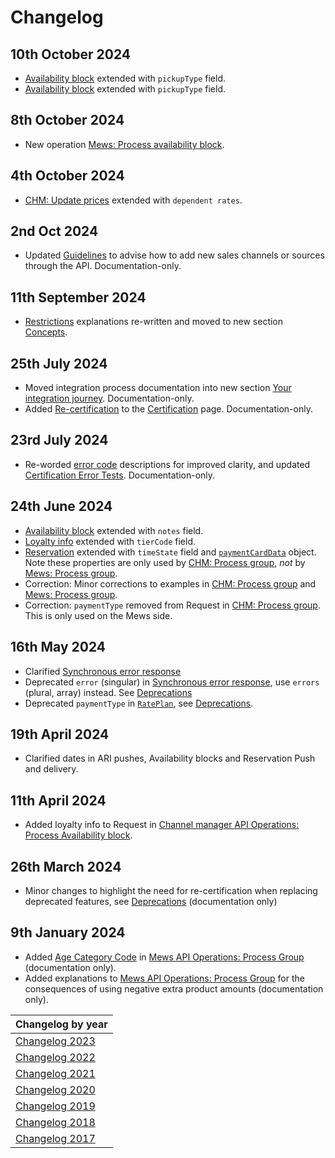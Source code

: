# Changelog

## 10th October 2024

* [Availability block](../channel-manager-operations/availabilityBlock.md#availability-block) extended with `pickupType` field.
* [Availability block](../mews-operations/availabilityBlock.md#availability-block) extended with `pickupType` field.

## 8th October 2024

* New operation [Mews: Process availability block](../mews-operations/availabilityBlock.md#process-availability-block).

## 4th October 2024

* [CHM: Update prices](/channel-manager-operations/inventory.md) extended with `dependent rates`.

## 2nd Oct 2024

* Updated [Guidelines](../guidelines/README.md#channels) to advise how to add new sales channels or sources through the API. Documentation-only.

## 11th September 2024

* [Restrictions](../concepts/restrictions.md) explanations re-written and moved to new section [Concepts](../concepts/README.md).

## 25th July 2024

* Moved integration process documentation into new section [Your integration journey](../your-journey/README.md). Documentation-only.
* Added [Re-certification](../your-journey/certification.md#re-certification) to the [Certification](../your-journey/certification.md) page. Documentation-only.

## 23rd July 2024

* Re-worded [error code](../guidelines/responses.md#error-codes) descriptions for improved clarity, and updated [Certification Error Tests](../your-journey/certification-tests.md#error-tests). Documentation-only.

## 24th June 2024

* [Availability block](../channel-manager-operations/availabilityBlock.md#availability-block) extended with `notes` field.
* [Loyalty info](../mews-operations/reservations.md#loyalty-info) extended with `tierCode` field.
* [Reservation](../mews-operations/reservations.md#reservation) extended with `timeState` field and [`paymentCardData`](../mews-operations/reservations.md#payment-card-data) object. Note these properties are only used by [CHM: Process group](../channel-manager-operations/reservations.md#process-group), _not_ by [Mews: Process group](../mews-operations/reservations.md#process-group).
* Correction: Minor corrections to examples in [CHM: Process group](../channel-manager-operations/reservations.md#process-group) and [Mews: Process group](../mews-operations/reservations.md#process-group).
* Correction: `paymentType` removed from Request in [CHM: Process group](../channel-manager-operations/reservations.md#process-group). This is only used on the Mews side.

## 16th May 2024

* Clarified [Synchronous error response](../guidelines/responses.md#synchronous-error-response)
* Deprecated `error` (singular) in [Synchronous error response](../guidelines/responses.md#synchronous-error-response), use `errors` (plural, array) instead. See [Deprecations](../deprecations/README.md)
* Deprecated `paymentType` in [`RatePlan`](../mews-operations/configuration.md#rate-plan), see [Deprecations](../deprecations/README.md).

## 19th April 2024

* Clarified dates in ARI pushes, Availability blocks and Reservation Push and delivery.

## 11th April 2024

* Added loyalty info to Request in [Channel manager API Operations: Process Availability block](../channel-manager-operations/availabilityBlock.md#availability-block).
  
## 26th March 2024

* Minor changes to highlight the need for re-certification when replacing deprecated features, see [Deprecations](../deprecations/README.md) (documentation only)

## 9th January 2024

* Added [Age Category Code](../mews-operations/reservations.md#age-category-code) in [Mews API Operations: Process Group](../mews-operations/reservations.md#process-group) (documentation only).
* Added explanations to [Mews API Operations: Process Group](../mews-operations/reservations.md#process-group) for the consequences of using negative extra product amounts (documentation only).

| Changelog by year |
| :-- |
| [Changelog 2023](changelog2023.md) |
| [Changelog 2022](changelog2022.md) |
| [Changelog 2021](changelog2021.md) |
| [Changelog 2020](changelog2020.md) |
| [Changelog 2019](changelog2019.md) |
| [Changelog 2018](changelog2018.md) |
| [Changelog 2017](changelog2017.md) |
